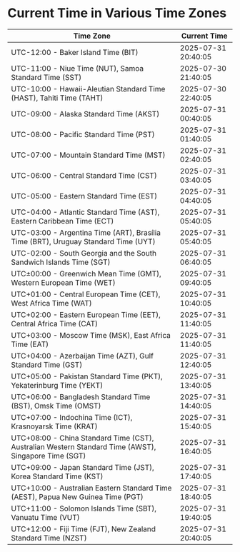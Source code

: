 # Current Time in Various Time Zones

| Time Zone | Current Time |
|-----------|--------------|
| UTC-12:00 - Baker Island Time (BIT) | 2025-07-31 20:40:05 |
| UTC-11:00 - Niue Time (NUT), Samoa Standard Time (SST) | 2025-07-30 21:40:05 |
| UTC-10:00 - Hawaii-Aleutian Standard Time (HAST), Tahiti Time (TAHT) | 2025-07-30 22:40:05 |
| UTC-09:00 - Alaska Standard Time (AKST) | 2025-07-31 00:40:05 |
| UTC-08:00 - Pacific Standard Time (PST) | 2025-07-31 01:40:05 |
| UTC-07:00 - Mountain Standard Time (MST) | 2025-07-31 02:40:05 |
| UTC-06:00 - Central Standard Time (CST) | 2025-07-31 03:40:05 |
| UTC-05:00 - Eastern Standard Time (EST) | 2025-07-31 04:40:05 |
| UTC-04:00 - Atlantic Standard Time (AST), Eastern Caribbean Time (ECT) | 2025-07-31 05:40:05 |
| UTC-03:00 - Argentina Time (ART), Brasília Time (BRT), Uruguay Standard Time (UYT) | 2025-07-31 05:40:05 |
| UTC-02:00 - South Georgia and the South Sandwich Islands Time (SGT) | 2025-07-31 06:40:05 |
| UTC±00:00 - Greenwich Mean Time (GMT), Western European Time (WET) | 2025-07-31 09:40:05 |
| UTC+01:00 - Central European Time (CET), West Africa Time (WAT) | 2025-07-31 10:40:05 |
| UTC+02:00 - Eastern European Time (EET), Central Africa Time (CAT) | 2025-07-31 11:40:05 |
| UTC+03:00 - Moscow Time (MSK), East Africa Time (EAT) | 2025-07-31 11:40:05 |
| UTC+04:00 - Azerbaijan Time (AZT), Gulf Standard Time (GST) | 2025-07-31 12:40:05 |
| UTC+05:00 - Pakistan Standard Time (PKT), Yekaterinburg Time (YEKT) | 2025-07-31 13:40:05 |
| UTC+06:00 - Bangladesh Standard Time (BST), Omsk Time (OMST) | 2025-07-31 14:40:05 |
| UTC+07:00 - Indochina Time (ICT), Krasnoyarsk Time (KRAT) | 2025-07-31 15:40:05 |
| UTC+08:00 - China Standard Time (CST), Australian Western Standard Time (AWST), Singapore Time (SGT) | 2025-07-31 16:40:05 |
| UTC+09:00 - Japan Standard Time (JST), Korea Standard Time (KST) | 2025-07-31 17:40:05 |
| UTC+10:00 - Australian Eastern Standard Time (AEST), Papua New Guinea Time (PGT) | 2025-07-31 18:40:05 |
| UTC+11:00 - Solomon Islands Time (SBT), Vanuatu Time (VUT) | 2025-07-31 19:40:05 |
| UTC+12:00 - Fiji Time (FJT), New Zealand Standard Time (NZST) | 2025-07-31 20:40:05 |
